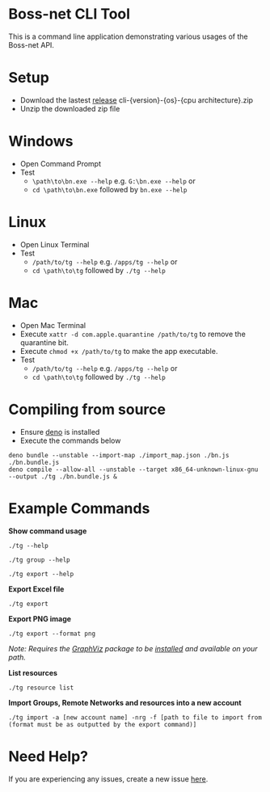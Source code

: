 Boss-net CLI Tool
===========================
This is a command line application demonstrating various usages of the Boss-net API.


Setup
===========================
* Download the lastest [release](https://github.com/Boss-net/bn-cli/releases/latest) cli-{version}-{os}-{cpu architecture}.zip 
* Unzip the downloaded zip file


Windows
===========================
* Open Command Prompt
* Test
  * ```\path\to\bn.exe --help``` e.g. ```G:\bn.exe --help``` or 
  * ```cd \path\to\bn.exe``` followed by ```bn.exe --help```


Linux
===========================
* Open Linux Terminal
* Test
  *  ```/path/to/tg --help``` e.g. ```/apps/tg --help``` or 
  *  ```cd \path\to\tg``` followed by ```./tg --help```


Mac
===========================
* Open Mac Terminal
* Execute ```xattr -d com.apple.quarantine /path/to/tg``` to remove the quarantine bit.
* Execute ```chmod +x /path/to/tg``` to make the app executable.
* Test
  *  ```/path/to/tg --help``` e.g. ```/apps/tg --help``` or 
  *  ```cd \path\to\tg``` followed by ```./tg --help```

Compiling from source
===========================
* Ensure [deno](https://deno.land/#installation) is installed  
* Execute the commands below
```
deno bundle --unstable --import-map ./import_map.json ./bn.js ./bn.bundle.js
deno compile --allow-all --unstable --target x86_64-unknown-linux-gnu --output ./tg ./bn.bundle.js &
```

Example Commands
===========================
**Show command usage**

``./tg --help``

``./tg group --help``

``./tg export --help``

**Export Excel file**

``./tg export``

**Export PNG image**

``./tg export --format png``

*Note: Requires the [GraphViz](https://graphviz.gitlab.io) package to be [installed](https://graphviz.gitlab.io/download/#executable-packages) and available on your path.*

**List resources**

``./tg resource list``


**Import Groups, Remote Networks and resources into a new account**

``./tg import -a [new account name] -nrg -f [path to file to import from (format must be as outputted by the export command)]``

Need Help?
===========================
If you are experiencing any issues, create a new issue [here](https://github.com/Boss-net/bn-cli/issues/new).
